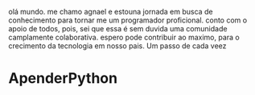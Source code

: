 olá mundo.
me chamo agnael e estouna jornada em busca de conhecimento para tornar me um programador proficional.
conto com o apoio de todos, pois, sei que essa é sem duvida uma comunidade camplamente colaborativa. 
espero pode contribuir ao maximo, para o crecimento da tecnologia em nosso pais. 
Um passo de cada veez

# ApenderPython
